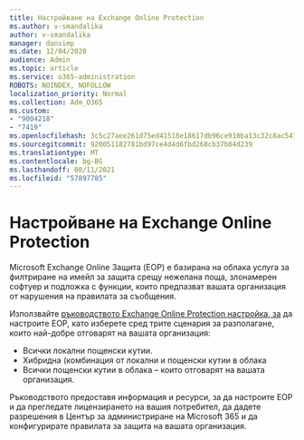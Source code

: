 ```yaml
---
title: Настройване на Exchange Online Protection
ms.author: v-smandalika
author: v-smandalika
manager: dansimp
ms.date: 12/04/2020
audience: Admin
ms.topic: article
ms.service: o365-administration
ROBOTS: NOINDEX, NOFOLLOW
localization_priority: Normal
ms.collection: Adm_O365
ms.custom:
- "9004218"
- "7419"
ms.openlocfilehash: 3c5c27aee261d75ed41518e18617db96ce910ba13c32c8ac541a5ee81522ebea
ms.sourcegitcommit: 920051182781bd97ce4d4d6fbd268cb37b84d239
ms.translationtype: MT
ms.contentlocale: bg-BG
ms.lasthandoff: 08/11/2021
ms.locfileid: "57897785"
---
```

# <a name="set-up-exchange-online-protection"></a>Настройване на Exchange Online Protection

Microsoft Exchange Online Защита (EOP) е базирана на облака услуга за филтриране на имейл за защита срещу нежелана поща, злонамерен софтуер и подложка с функции, които предпазват вашата организация от нарушения на правилата за съобщения.

Използвайте [ръководството Exchange Online Protection настройка, за](https://admin.microsoft.com/adminportal/home?#/modernonboarding/setupexchangeonlineprotection) да настроите EOP, като изберете сред трите сценария за разполагане, които най-добре отговарят на вашата организация:

- Всички локални пощенски кутии.
- Хибридна (комбинация от локални и пощенски кутии в облака
- Всички пощенски кутии в облака – които отговарят на вашата организация.

Ръководството предоставя информация и ресурси, за да настроите EOP и да прегледате лицензирането на вашия потребител, да дадете разрешения в Център за администриране на Microsoft 365 и да конфигурирате правилата за защита на вашата организация.
